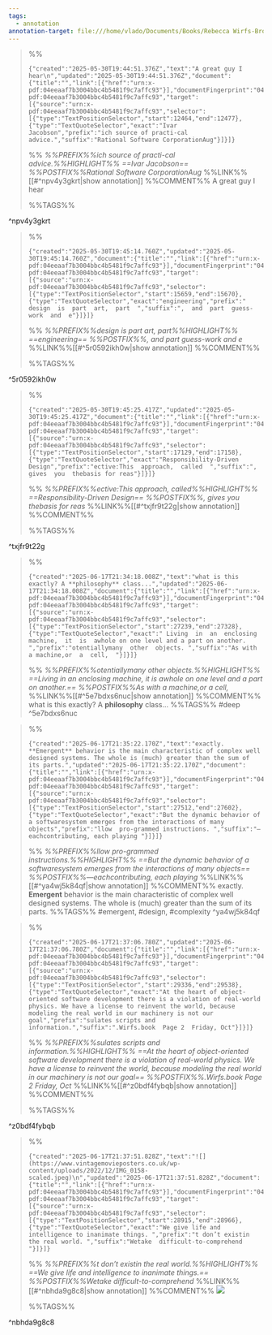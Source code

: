 ```yaml
---
tags:
  - annotation
annotation-target: file:///home/vlado/Documents/Books/Rebecca Wirfs-Brock/Object Design_ Roles, Responsibilities, and Collaborations (173)/Object Design_ Roles, Responsibilities, an - Rebecca Wirfs-Brock.pdf
---
```



>%%
>```annotation-json
>{"created":"2025-05-30T19:44:51.376Z","text":"A great guy I hear\n","updated":"2025-05-30T19:44:51.376Z","document":{"title":"","link":[{"href":"urn:x-pdf:04eeaaf7b3004bbc4b5481f9c7affc93"}],"documentFingerprint":"04eeaaf7b3004bbc4b5481f9c7affc93"},"uri":"urn:x-pdf:04eeaaf7b3004bbc4b5481f9c7affc93","target":[{"source":"urn:x-pdf:04eeaaf7b3004bbc4b5481f9c7affc93","selector":[{"type":"TextPositionSelector","start":12464,"end":12477},{"type":"TextQuoteSelector","exact":"Ivar Jacobson","prefix":"ich source of practi-cal advice.","suffix":"Rational Software CorporationAug"}]}]}
>```
>%%
>*%%PREFIX%%ich source of practi-cal advice.%%HIGHLIGHT%% ==Ivar Jacobson== %%POSTFIX%%Rational Software CorporationAug*
>%%LINK%%[[#^npv4y3gkrt|show annotation]]
>%%COMMENT%%
>A great guy I hear
>
>%%TAGS%%
>
^npv4y3gkrt


>%%
>```annotation-json
>{"created":"2025-05-30T19:45:14.760Z","updated":"2025-05-30T19:45:14.760Z","document":{"title":"","link":[{"href":"urn:x-pdf:04eeaaf7b3004bbc4b5481f9c7affc93"}],"documentFingerprint":"04eeaaf7b3004bbc4b5481f9c7affc93"},"uri":"urn:x-pdf:04eeaaf7b3004bbc4b5481f9c7affc93","target":[{"source":"urn:x-pdf:04eeaaf7b3004bbc4b5481f9c7affc93","selector":[{"type":"TextPositionSelector","start":15659,"end":15670},{"type":"TextQuoteSelector","exact":"engineering","prefix":"  design  is  part  art,  part  ","suffix":",  and  part  guess-work  and  e"}]}]}
>```
>%%
>*%%PREFIX%%design  is  part  art,  part%%HIGHLIGHT%% ==engineering== %%POSTFIX%%,  and  part  guess-work  and  e*
>%%LINK%%[[#^5r0592ikh0w|show annotation]]
>%%COMMENT%%
>
>%%TAGS%%
>
^5r0592ikh0w


>%%
>```annotation-json
>{"created":"2025-05-30T19:45:25.417Z","updated":"2025-05-30T19:45:25.417Z","document":{"title":"","link":[{"href":"urn:x-pdf:04eeaaf7b3004bbc4b5481f9c7affc93"}],"documentFingerprint":"04eeaaf7b3004bbc4b5481f9c7affc93"},"uri":"urn:x-pdf:04eeaaf7b3004bbc4b5481f9c7affc93","target":[{"source":"urn:x-pdf:04eeaaf7b3004bbc4b5481f9c7affc93","selector":[{"type":"TextPositionSelector","start":17129,"end":17158},{"type":"TextQuoteSelector","exact":"Responsibility-Driven  Design","prefix":"ective:This  approach,  called  ","suffix":",  gives  you  thebasis for reas"}]}]}
>```
>%%
>*%%PREFIX%%ective:This  approach,  called%%HIGHLIGHT%% ==Responsibility-Driven  Design== %%POSTFIX%%,  gives  you  thebasis for reas*
>%%LINK%%[[#^txjfr9t22g|show annotation]]
>%%COMMENT%%
>
>%%TAGS%%
>
^txjfr9t22g


>%%
>```annotation-json
>{"created":"2025-06-17T21:34:18.008Z","text":"what is this exactly? A **philosophy** class...","updated":"2025-06-17T21:34:18.008Z","document":{"title":"","link":[{"href":"urn:x-pdf:04eeaaf7b3004bbc4b5481f9c7affc93"}],"documentFingerprint":"04eeaaf7b3004bbc4b5481f9c7affc93"},"uri":"urn:x-pdf:04eeaaf7b3004bbc4b5481f9c7affc93","target":[{"source":"urn:x-pdf:04eeaaf7b3004bbc4b5481f9c7affc93","selector":[{"type":"TextPositionSelector","start":27239,"end":27328},{"type":"TextQuoteSelector","exact":" Living  in  an  enclosing  machine,  it  is  awhole on one level and a part on another. ","prefix":"otentiallymany  other  objects. ","suffix":"As with a machine,or  a  cell,  "}]}]}
>```
>%%
>*%%PREFIX%%otentiallymany  other  objects.%%HIGHLIGHT%% ==Living  in  an  enclosing  machine,  it  is  awhole on one level and a part on another.== %%POSTFIX%%As with a machine,or  a  cell,*
>%%LINK%%[[#^5e7bdxs6nuc|show annotation]]
>%%COMMENT%%
>what is this exactly? A **philosophy** class...
>%%TAGS%%
>#deep
^5e7bdxs6nuc


>%%
>```annotation-json
>{"created":"2025-06-17T21:35:22.170Z","text":"exactly. **Emergent** behavior is the main characteristic of complex well designed systems. The whole is (much) greater than the sum of its parts.","updated":"2025-06-17T21:35:22.170Z","document":{"title":"","link":[{"href":"urn:x-pdf:04eeaaf7b3004bbc4b5481f9c7affc93"}],"documentFingerprint":"04eeaaf7b3004bbc4b5481f9c7affc93"},"uri":"urn:x-pdf:04eeaaf7b3004bbc4b5481f9c7affc93","target":[{"source":"urn:x-pdf:04eeaaf7b3004bbc4b5481f9c7affc93","selector":[{"type":"TextPositionSelector","start":27512,"end":27602},{"type":"TextQuoteSelector","exact":"But the dynamic behavior of a softwaresystem emerges from the interactions of many objects","prefix":"llow  pro-grammed instructions. ","suffix":"—eachcontributing, each playing "}]}]}
>```
>%%
>*%%PREFIX%%llow  pro-grammed instructions.%%HIGHLIGHT%% ==But the dynamic behavior of a softwaresystem emerges from the interactions of many objects== %%POSTFIX%%—eachcontributing, each playing*
>%%LINK%%[[#^ya4wj5k84qf|show annotation]]
>%%COMMENT%%
>exactly. **Emergent** behavior is the main characteristic of complex well designed systems. The whole is (much) greater than the sum of its parts.
>%%TAGS%%
>#emergent, #design, #complexity
^ya4wj5k84qf


>%%
>```annotation-json
>{"created":"2025-06-17T21:37:06.780Z","updated":"2025-06-17T21:37:06.780Z","document":{"title":"","link":[{"href":"urn:x-pdf:04eeaaf7b3004bbc4b5481f9c7affc93"}],"documentFingerprint":"04eeaaf7b3004bbc4b5481f9c7affc93"},"uri":"urn:x-pdf:04eeaaf7b3004bbc4b5481f9c7affc93","target":[{"source":"urn:x-pdf:04eeaaf7b3004bbc4b5481f9c7affc93","selector":[{"type":"TextPositionSelector","start":29336,"end":29538},{"type":"TextQuoteSelector","exact":"At the heart of object-oriented software development there is a violation of real-world physics. We have a license to reinvent the world, because modeling the real world in our machinery is not our goal","prefix":"sulates scripts and information.","suffix":".Wirfs.book  Page 2  Friday, Oct"}]}]}
>```
>%%
>*%%PREFIX%%sulates scripts and information.%%HIGHLIGHT%% ==At the heart of object-oriented software development there is a violation of real-world physics. We have a license to reinvent the world, because modeling the real world in our machinery is not our goal== %%POSTFIX%%.Wirfs.book  Page 2  Friday, Oct*
>%%LINK%%[[#^z0bdf4fybqb|show annotation]]
>%%COMMENT%%
>
>%%TAGS%%
>
^z0bdf4fybqb


>%%
>```annotation-json
>{"created":"2025-06-17T21:37:51.828Z","text":"![](https://www.vintagemovieposters.co.uk/wp-content/uploads/2022/12/IMG_0158-scaled.jpeg)\n","updated":"2025-06-17T21:37:51.828Z","document":{"title":"","link":[{"href":"urn:x-pdf:04eeaaf7b3004bbc4b5481f9c7affc93"}],"documentFingerprint":"04eeaaf7b3004bbc4b5481f9c7affc93"},"uri":"urn:x-pdf:04eeaaf7b3004bbc4b5481f9c7affc93","target":[{"source":"urn:x-pdf:04eeaaf7b3004bbc4b5481f9c7affc93","selector":[{"type":"TextPositionSelector","start":28915,"end":28966},{"type":"TextQuoteSelector","exact":"We give life and intelligence to inanimate things. ","prefix":"t don’t existin the real world. ","suffix":"Wetake  difficult-to-comprehend "}]}]}
>```
>%%
>*%%PREFIX%%t don’t existin the real world.%%HIGHLIGHT%% ==We give life and intelligence to inanimate things.== %%POSTFIX%%Wetake  difficult-to-comprehend*
>%%LINK%%[[#^nbhda9g8c8|show annotation]]
>%%COMMENT%%
>![](https://www.vintagemovieposters.co.uk/wp-content/uploads/2022/12/IMG_0158-scaled.jpeg)
>
>%%TAGS%%
>
^nbhda9g8c8
